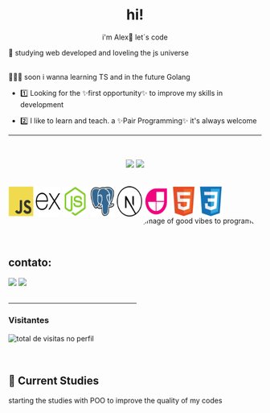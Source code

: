 <h1 align="center"> hi! </h1><p align="center"> i'm Alex🙌 let´s code </p>
<div>  
🤍 studying web developed and loveling the js universe<br><br>

👨🏾‍💻  soon i wanna learning TS and in the future Golang

- 1️⃣ Looking for the ✨first opportunity✨ to improve my skills in development
  
- 2️⃣ I like to learn and teach. a ✨Pair Programming✨ it's always welcome 
<hr><br><br>
</div>

<div align="center">
  <img height="180em" src="https://github-readme-stats.vercel.app/api?username=devAlexSilva&show_icons=true&include_all_commits=true&count_private=true&theme=github_dark"/>
  
  <img height="180em" src="https://github-readme-stats.vercel.app/api/top-langs/?username=devAlexSilva&layout=compact&langs_count=7&theme=github_dark"/>
</div><br><br>

<div style="display: inline_block">
  <img align="center" alt="icon of Js" height="60" width="50" src="https://raw.githubusercontent.com/devicons/devicon/master/icons/javascript/javascript-original.svg" />
  <img align="center" alt="icon of Express" height="60" width="50" src="https://raw.githubusercontent.com/devicons/devicon/master/icons/express/express-original.svg" />
  <img align="center" alt="icon of NodeJs" height="60" width="50" src="https://raw.githubusercontent.com/devicons/devicon/master/icons/nodejs/nodejs-original.svg" />
  <img align="center" alt="icon of postgresql" height="60" width="50" src="https://raw.githubusercontent.com/devicons/devicon/master/icons/postgresql/postgresql-original.svg" />
  <img align="center" alt="icon of Nextjs" height="60" width="50" src="https://raw.githubusercontent.com/devicons/devicon/master/icons/nextjs/nextjs-line.svg" />
  <img align="center" alt="icon of jamstack" height="60" width="50" src="https://raw.githubusercontent.com/devicons/devicon/master/icons/jamstack/jamstack-original.svg" />
  <img align="center" alt="icon of HTML" height="60" width="50" src="https://raw.githubusercontent.com/devicons/devicon/master/icons/html5/html5-original.svg" />
  <img align="center" alt="icon of CSS" height="60" width="50" src="https://raw.githubusercontent.com/devicons/devicon/master/icons/css3/css3-original.svg" />
  <img align="right" alt="image of good vibes to programers" height="180" style="border-radius:50px;" 
       src="https://user-images.githubusercontent.com/81701720/159366372-fcd668bd-f9ac-44be-8f3d-1473fad95ed5.jpg?width=676&height=676" />
</div>  
  
  ## <h2><br><br>contato:</h2>
  
<div> 
  <a href="https://instagram.com/devalexyz" target="_blank"><img src="https://img.shields.io/badge/-Instagram-%23E4405F?style=for-the-badge&logo=instagram&logoColor=green" target="_blank"></a>
 	<a href = "mailto:9apsilva@gmail.com"><img src="https://img.shields.io/badge/-Gmail-%23333?style=for-the-badge&logo=gmail&logoColor=blue" target="_blank"></a>
</div><br>  

  <hr>
  
   <h3> Visitantes </h3>  

 <div>
  <img align="center" alt="total de visitas no perfil" height="30" width="150" src="https://komarev.com/ghpvc/?username=devAlexSilva&color=green" alt="devAlexSilva" /> <br>
 </div><br><br>

## 🚀 Current Studies

starting the studies with POO to improve the quality of my codes
